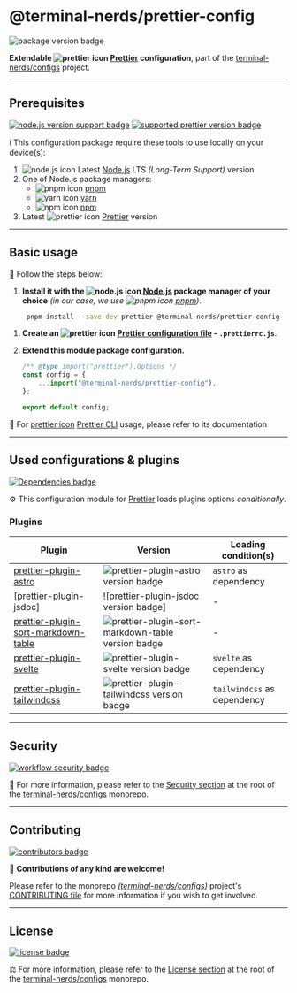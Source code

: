 # @terminal-nerds/prettier-config

![package version badge]

**Extendable ![prettier icon] [Prettier] configuration**, part of the
[terminal-nerds/configs] project.

[terminal-nerds/configs]: https://github.com/terminal-nerds/configs
[package version badge]: https://img.shields.io/npm/v/@terminal-nerds/prettier-config/latest?style=for-the-badge&logo=npm
[prettier]: https://prettier.io
[prettier icon]: https://api.iconify.design/logos/prettier.svg
[terminal-nerds/configs]: https://github.com/terminal-nerds/configs

---

## Prerequisites

[![node.js version support badge]][node.js]
[![supported prettier version badge]][prettier]

[node.js version support badge]: https://img.shields.io/node/v-lts/@terminal-nerds/markdownlint-config?style=for-the-badge&logo=nodedotjs
[supported prettier version badge]: https://img.shields.io/github/package-json/dependency-version/terminal-nerds/configs/peer/prettier?filename=packages%2Fprettier%2Fpackage.json&logo=prettier&style=for-the-badge

ℹ️ This configuration package require these tools to use locally on your
device(s):

1. ![node.js icon] Latest [Node.js] LTS _(Long-Term Support)_ version
1. One of Node.js package managers:
    - ![pnpm icon] [pnpm]
    - ![yarn icon] [yarn]
    - ![npm icon] [npm]
1. Latest ![prettier icon] [Prettier] version

[node.js]: https://nodejs.org/en/
[node.js icon]: https://api.iconify.design/logos/nodejs-icon.svg
[pnpm]: https://pnpm.io/
[pnpm icon]: https://api.iconify.design/vscode-icons/file-type-light-pnpm.svg
[npm]: https://npmjs.com/
[npm icon]: https://api.iconify.design/logos/npm-icon.svg
[yarn]: https://yarnpkg.com/
[yarn icon]: https://api.iconify.design/logos/yarn.svg

---

## Basic usage

👣 Follow the steps below:

1. **Install it with the ![node.js icon] [Node.js] package manager of your
   choice** _(in our case, we use ![pnpm icon] [pnpm])_.

    ```sh
     pnpm install --save-dev prettier @terminal-nerds/prettier-config
    ```

[node.js]: https://nodejs.org/en/
[`pnpm`]: https://pnpm.io/

1. **Create an ![prettier icon] [Prettier configuration file] - `.prettierrc.js`**.

1. **Extend this module package configuration.**

    ```js
    /** @type import("prettier").Options */
    const config = {
    	...import("@terminal-nerds/prettier-config"),
    };

    export default config;
    ```

📖 For [prettier icon] [Prettier CLI] usage, please refer to its documentation

[prettier configuration file]: https://prettier.io/docs/en/configuration.html
[prettier cli]: https://prettier.io/docs/en/cli.html

---

## Used configurations & plugins

[![Dependencies badge]][dependencies url]

⚙️ This configuration module for [Prettier] loads plugins options _conditionally_.

[dependencies badge]: https://img.shields.io/librariesio/release/npm/@terminal-nerds/prettier-config?style=for-the-badge
[dependencies url]: https://libraries.io/npm/@terminal-nerds%2Fprettier-config

### Plugins

<!-- prettier-sort-markdown-table -->

| Plugin                                | Version                                              | Loading condition(s)        |
| ------------------------------------- | ---------------------------------------------------- | --------------------------- |
| [prettier-plugin-astro]               | ![prettier-plugin-astro version badge]               | `astro` as dependency       |
| [prettier-plugin-jsdoc]               | ![prettier-plugin-jsdoc version badge]               | -                           |
| [prettier-plugin-sort-markdown-table] | ![prettier-plugin-sort-markdown-table version badge] | -                           |
| [prettier-plugin-svelte]              | ![prettier-plugin-svelte version badge]              | `svelte` as dependency      |
| [prettier-plugin-tailwindcss]         | ![prettier-plugin-tailwindcss version badge]         | `tailwindcss` as dependency |

[prettier-plugin-astro]: https://github.com/withastro/prettier-plugin-astro
[prettier-plugin-astro version badge]: https://img.shields.io/npm/v/prettier-plugin-astro?logo=npm&style=flat-square
[prettier-plugin-sort-markdown-table]: https://github.com/SevenOutman/prettier-plugin-sort-markdown-table
[prettier-plugin-sort-markdown-table version badge]: https://img.shields.io/npm/v/prettier-plugin-sort-markdown-table?logo=npm&style=flat-square
[prettier-plugin-svelte]: https://github.com/sveltejs/prettier-plugin-svelte
[prettier-plugin-svelte version badge]: https://img.shields.io/npm/v/prettier-plugin-svelte?logo=npm&style=flat-square
[prettier-plugin-tailwindcss]: https://github.com/tailwindlabs/prettier-plugin-tailwindcss
[prettier-plugin-tailwindcss version badge]: https://img.shields.io/npm/v/prettier-plugin-tailwindcss?logo=npm&style=flat-square

---

## Security

[![workflow security badge]][security policy]

🔐 For more information, please refer to the [Security section] at the root of the
[terminal-nerds/configs] monorepo.

[workflow security badge]: https://img.shields.io/github/actions/workflow/status/terminal-nerds/configs/maintenance.yml?label=Security&logo=github&style=for-the-badge&branch=main
[security section]: https://github.com/terminal-nerds/configs#security
[security policy]: https://github.com/terminal-nerds/configs/security/policy

---

## Contributing

[![contributors badge]][contributors url]

🤝 **Contributions of any kind are welcome!**

Please refer to the monorepo _([terminal-nerds/configs])_ project's
[CONTRIBUTING file] for more information if you wish to get involved.

[contributing file]: https://github.com/terminal-nerds/configs/blob/main/.github/CONTRIBUTING.md
[contributors badge]: https://img.shields.io/github/contributors/terminal-nerds/configs?style=for-the-badge
[contributors url]: https://github.com/terminal-nerds/configs#contributors

---

## License

[![license badge]][license]

⚖️ For more information, please refer to the [License section] at the root of
the [terminal-nerds/configs] monorepo.

[license badge]: https://img.shields.io/github/license/terminal-nerds/configs?style=for-the-badge
[license]: https://github.com/terminal-nerds/configs/blob/main/LICENSE.md
[license section]: https://github.com/terminal-nerds/configs#License
